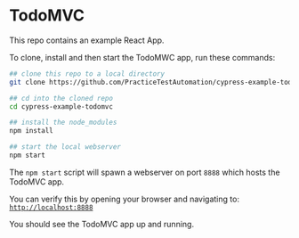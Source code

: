 # TodoMVC

This repo contains an example React App.

To clone, install and then start the TodoMWC app, run these commands:

```bash
## clone this repo to a local directory
git clone https://github.com/PracticeTestAutomation/cypress-example-todomvc

## cd into the cloned repo
cd cypress-example-todomvc

## install the node_modules
npm install

## start the local webserver
npm start
```

The `npm start` script will spawn a webserver on port `8888` which hosts the TodoMVC app.

You can verify this by opening your browser and navigating to: [`http://localhost:8888`](http://localhost:8888)

You should see the TodoMVC app up and running.
